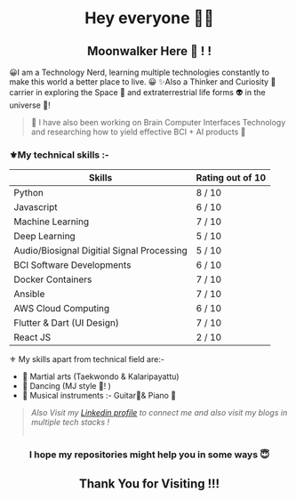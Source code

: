 <h1 align="center"> Hey everyone 🙋‍♂️</h1>

<h2 align="center">Moonwalker Here 🎩 ! ! 
</h2>

😀I am a Technology Nerd, learning multiple technologies constantly to make this world a better place to live. 😀
✨Also a Thinker and Curiosity 🤔carrier in exploring the Space 🚀 and extraterrestrial life forms 👽 in the universe 🌌!

> 🎀 I have also been working on Brain Computer Interfaces Technology and researching how to yield effective BCI + AI products 🎀


### ⚜My technical skills :-


| Skills | Rating out of 10 |
| ------ | ---------------- |
| Python | 8 / 10 |
| Javascript | 6 / 10 |
| Machine Learning | 7 / 10 |
| Deep Learning | 5 / 10 |
| Audio/Biosignal Digitial Signal Processing | 5 / 10 |
| BCI Software Developments | 6 / 10 | 
| Docker Containers | 7 / 10 |
| Ansible | 7 / 10 |
| AWS Cloud Computing | 6 / 10 |
| Flutter & Dart (UI Design) | 7 / 10 |
| React JS | 2 / 10 |


 ⚜ My skills apart from technical field are:-
- 📌 Martial arts (Taekwondo & Kalaripayattu) 
- 📌 Dancing (MJ style 🎩! ) 
- 📌 Musical instruments :- Guitar🎸& Piano 🎹 


> *Also Visit my [Linkedin profile](https://www.linkedin.com/in/moonwalkerabhi/) to connect me and also visit my blogs in multiple tech stacks !*
<br><br>
<h3 align="center">I hope my repositories might help you in some ways 😇<h3>

<h2 align="center"> Thank You for Visiting !!! </h2>
